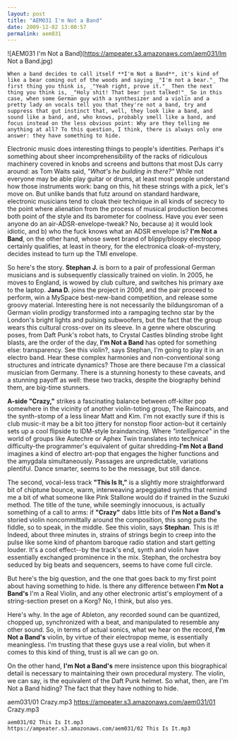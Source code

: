 ```yaml
---
layout: post
title: "AEM031 I'm Not a Band"
date: 2009-12-02 13:00:57
permalink: aem031
---
```

![AEM031 I'm Not a Band](https://ampeater.s3.amazonaws.com/aem031/Im Not a Band.jpg)

    When a band decides to call itself **I'm Not a Band**, it's kind of like a bear coming out of the woods and saying _"I'm not a bear."_ The first thing you think is, _"Yeah right, prove it."_ Then the next thing you think is, _"Holy shit! That bear just talked!"_ So in this case, when some German guy with a synthesizer and a violin and a pretty lady on vocals tell you that they're not a band, try and suppress that gut instinct that, well, they look like a band, and sound like a band, and, who knows, probably smell like a band, and focus instead on the less obvious point: Why are they telling me anything at all? To this question, I think, there is always only one answer: they have something to hide.

Electronic music does interesting things to people's identities. Perhaps it's something about sheer incomprehensibility of the racks of ridiculous machinery covered in knobs and screens and buttons that most DJs carry around: as Tom Waits said, _"What's he building in there?"_ While not everyone may be able play guitar or drums, at least most people understand how those instruments work: bang on this, hit these strings with a pick, let's move on. But unlike bands that futz around on standard hardware, electronic musicians tend to cloak their technique in all kinds of secrecy to the point where alienation from the process of musical production becomes both point of the style and its barometer for coolness. Have you ever seen anyone do an air-ADSR-envelope-tweak? No, because a) it would look idiotic, and b) who the fuck knows what an ADSR envelope is? **I'm Not a Band**, on the other hand, whose sweet brand of blippy/bloopy electropop certainly qualifies, at least in theory, for the electronica cloak-of-mystery, decides instead to turn up the TMI envelope.

So here's the story. **Stephan J.** is born to a pair of professional German musicians and is subsequently classically trained on violin. In 2005, he moves to England, is wowed by club culture, and switches his primary axe to the laptop. **Jana D.** joins the project in 2009, and the pair proceed to perform, win a MySpace best-new-band competition, and release some groovy material. Interesting here is not necessarily the bildungsroman of a German violin prodigy transformed into a rampaging techno star by the London's bright lights and pulsing subwoofers, but the fact that the group wears this cultural cross-over on its sleeve. In a genre where obscuring poses, from Daft Punk's robot hats, to Crystal Castles blinding strobe light blasts, are the order of the day, **I'm Not a Band** has opted for something else: transparency. See this violin?, says Stephan, I'm going to play it in an electro band. Hear these complex harmonies and non-conventional song structures and intricate dynamics? Those are there because I'm a classical musician from Germany. There is a stunning honesty to these caveats, and a stunning payoff as well: these two tracks, despite the biography behind them, are big-time stunners.

**A-side "Crazy,"** strikes a fascinating balance between off-kilter pop somewhere in the vicinity of another violin-toting group, The Raincoats, and the synth-stomp of a less linear Matt and Kim. I'm not exactly sure if this is club music-it may be a bit too jittery for nonstop floor action-but it certainly sets up a cool flipside to IDM-style braindancing. Where _"intelligence"_ in the world of groups like Autechre or Aphex Twin translates into technical difficulty-the programmer's equivalent of guitar shredding-**I'm Not a Band** imagines a kind of electro art-pop that engages the higher functions and the amygdala simultaneously. Passages are unpredictable, variations plentiful. Dance smarter, seems to be the message, but still dance.

The second, vocal-less track **"This Is It,"** is a slightly more straightforward bit of chiptune bounce, warm, interweaving arpeggiated synths that remind me a bit of what someone like Pink Stallone would do if trained in the Suzuki method. The title of the tune, while seemingly innocuous, is actually something of a call to arms: if **"Crazy"** dabs little bits of **I'm Not a Band's** storied violin noncommittally around the composition, this song puts the fiddle, so to speak, in the middle. See this violin, says **Stephan**. This is it! Indeed, about three minutes in, strains of strings begin to creep into the pulse like some kind of phantom baroque radio station and start getting louder. It's a cool effect--by the track's end, synth and violin have essentially exchanged prominence in the mix. Stephan, the orchestra boy seduced by big beats and sequencers, seems to have come full circle.

But here's the big question, and the one that goes back to my first point about having something to hide. Is there any difference between **I'm Not a Band's** I'm a Real Violin, and any other electronic artist's employment of a string-section preset on a Korg? No, I think, but also yes.

Here's why. In the age of Ableton, any recorded sound can be quantized, chopped up, synchronized with a beat, and manipulated to resemble any other sound. So, in terms of actual sonics, what we hear on the record, **I'm Not a Band's** violin, by virtue of their electropop meme, is essentially meaningless. I'm trusting that these guys use a real violin, but when it comes to this kind of thing, trust is all we can go on.

On the other hand, **I'm Not a Band's** mere insistence upon this biographical detail is necessary to maintaining their own procedural mystery. The violin, we can say, is the equivalent of the Daft Punk helmet. So what, then, are I'm Not a Band hiding? The fact that they have nothing to hide.
  
  aem031/01 Crazy.mp3
    https://ampeater.s3.amazonaws.com/aem031/01 Crazy.mp3
    
    aem031/02 This Is It.mp3
    https://ampeater.s3.amazonaws.com/aem031/02 This Is It.mp3
    
    